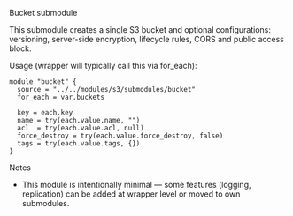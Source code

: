 Bucket submodule

This submodule creates a single S3 bucket and optional configurations: versioning, server-side encryption, lifecycle rules, CORS and public access block.

Usage (wrapper will typically call this via for_each):

```hcl
module "bucket" {
  source = "../../modules/s3/submodules/bucket"
  for_each = var.buckets

  key = each.key
  name = try(each.value.name, "")
  acl  = try(each.value.acl, null)
  force_destroy = try(each.value.force_destroy, false)
  tags = try(each.value.tags, {})
}
```

Notes
- This module is intentionally minimal — some features (logging, replication) can be added at wrapper level or moved to own submodules.
